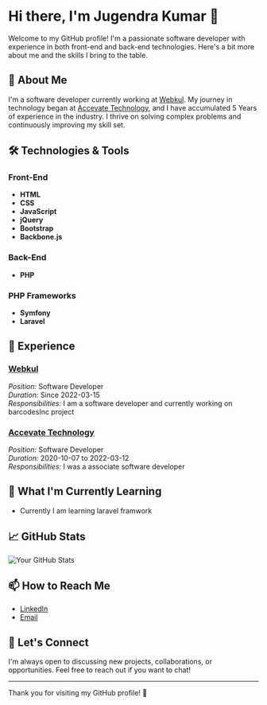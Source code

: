 # Hi there, I'm Jugendra Kumar 👋

Welcome to my GitHub profile! I'm a passionate software developer with experience in both front-end and back-end technologies. Here's a bit more about me and the skills I bring to the table.

## 🚀 About Me

I'm a software developer currently working at [Webkul](https://webkul.com/). My journey in technology began at [Accevate Technology](https://accevate.in/), and I have accumulated 5 Years of experience in the industry. I thrive on solving complex problems and continuously improving my skill set.

## 🛠️ Technologies & Tools

### Front-End
- **HTML**
- **CSS**
- **JavaScript**
- **jQuery**
- **Bootstrap**
- **Backbone.js**

### Back-End
- **PHP**

### PHP Frameworks
- **Symfony**
- **Laravel**

## 💼 Experience

### [Webkul](https://www.webkul.com/)
*Position:* Software Developer  
*Duration:* Since 2022-03-15  
*Responsibilities:* I am a software developer and currently working on barcodesInc project


### [Accevate Technology](https://www.accevate.com/)
*Position:* Software Developer  
*Duration:* 2020-10-07 to 2022-03-12  
*Responsibilities:* I was a associate software developer

## 🌱 What I'm Currently Learning

- Currently I am learning laravel framwork

## 📈 GitHub Stats

![Your GitHub Stats](https://github-readme-stats.vercel.app/api?username=jkrajpootbdn94&show_icons=true&hide_title=true&hide=prs&count_private=true&include_all_commits=true&theme=radical)

## 📫 How to Reach Me
- [LinkedIn](https://www.linkedin.com/in/jugendra-kumar-a19066189?utm_source=share&utm_campaign=share_via&utm_content=profile&utm_medium=android_app)
- [Email](mailto:jkrajpootbdn94@gmail.com)

## 🤝 Let's Connect

I'm always open to discussing new projects, collaborations, or opportunities. Feel free to reach out if you want to chat!

---

Thank you for visiting my GitHub profile! 🙌
